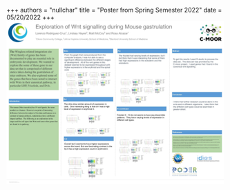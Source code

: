 +++
authors = "nullchar"
title = "Poster from Spring Semester 2022"
date = 05/20/2022
+++
![poster](poster.jpg)
